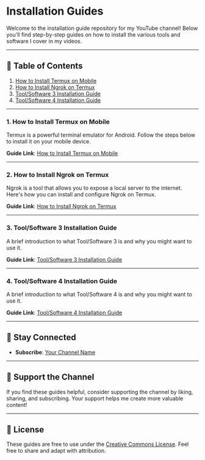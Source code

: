 
#  Installation Guides

Welcome to the installation guide repository for my YouTube channel! Below you'll find step-by-step guides on how to install the various tools and software I cover in my videos.

---

## 📄 Table of Contents

1. [How to Install Termux on Mobile](#how-to-install-termux-on-mobile)
2. [How to Install Ngrok on Termux](#how-to-install-ngrok-on-termux)
3. [Tool/Software 3 Installation Guide](#toolsoftware-3-installation-guide)
4. [Tool/Software 4 Installation Guide](#toolsoftware-4-installation-guide)

---

### 1. How to Install Termux on Mobile

Termux is a powerful terminal emulator for Android. Follow the steps below to install it on your mobile device.

**Guide Link**: [How to Install Termux on Mobile]()

---

### 2. How to Install Ngrok on Termux

Ngrok is a tool that allows you to expose a local server to the internet. Here's how you can install and configure Ngrok on Termux.

**Guide Link**: [How to Install Ngrok on Termux](https://example.com/your_ngrok_installation_guide_link)

---

### 3. Tool/Software 3 Installation Guide

A brief introduction to what Tool/Software 3 is and why you might want to use it.

**Guide Link**: [Tool/Software 3 Installation Guide](https://example.com/your_tool3_installation_guide_link)

---

### 4. Tool/Software 4 Installation Guide

A brief introduction to what Tool/Software 4 is and why you might want to use it.

**Guide Link**: [Tool/Software 4 Installation Guide](https://example.com/your_tool4_installation_guide_link)

---

## 📢 Stay Connected

- **Subscribe**: [Your Channel Name](https://www.youtube.com/anish2dev)


---

## 🔧 Support the Channel

If you find these guides helpful, consider supporting the channel by liking, sharing, and subscribing. Your support helps me create more valuable content!

---

## 📝 License

These guides are free to use under the [Creative Commons License](https://creativecommons.org/licenses/by/4.0/). Feel free to share and adapt with attribution.
